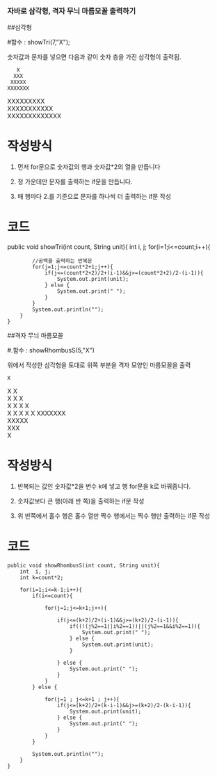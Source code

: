 ﻿
### 자바로 삼각형, 격자 무늬 마름모꼴 출력하기


##삼각형 

#함수 : showTri(7,"X");

숫자값과 문자를 넣으면 다음과 같이 숫자 층을 가진 삼각형이 출력됨.



       X       
      XXX      
     XXXXX     
    XXXXXXX    
   XXXXXXXXX   
  XXXXXXXXXXX  
 XXXXXXXXXXXXX 



# 작성방식

1. 먼저 for문으로 숫자값의 행과 숫자값*2의 열을 만듭니다

2. 정 가운데만 문자를 출력하는 if문을 만듭니다.

3. 매 행마다 2.를 기준으로 문자를 하나씩 더 출력하는 if문 작성 


# 코드

public void showTri(int count, String unit){
		int  i, j;
		for(i=1;i<=count;i++){

			//공백을 출력하는 반복문
		 	for(j=1;j<=count*2+1;j++){
		 		if(j<=(count*2+2)/2+(i-1)&&j>=(count*2+2)/2-(i-1)){
					System.out.print(unit);	
				} else {
					System.out.print(" ");
				}
		    }
		 	System.out.println("");
		}
	}

   

	

##격자 무늬 마름모꼴

#.함수 : showRhombusS(5,"X")

위에서 작성한 삼각형을 토대로 위쪽 부분을 격자 모양인 마름모꼴을 출력

    X     
   X X    
  X X X   
 X X X X  
X X X X X 
 XXXXXXX  
  XXXXX   
   XXX    
    X     


# 작성방식

1. 반복되는 값인 숫자값*2을 변수 k에 넣고 행 for문을 k로 바꿔줍니다.  

2. 숫자값보다 큰 행(아래 반 쪽)을 출력하는 if문 작성

3. 위 반쪽에서 홀수 행은 홀수 열만 짝수 행에서는 짝수 행만 출력하는 if문 작성 


# 코드


	public void showRhombusS(int count, String unit){
		int  i, j;
		int k=count*2;
		
		for(i=1;i<=k-1;i++){
			if(i<=count){
				
				for(j=1;j<=k+1;j++){
					
					if(j<=(k+2)/2+(i-1)&&j>=(k+2)/2-(i-1)){
						if((!(j%2==1||i%2==1))||(j%2==1&&i%2==1)){
							System.out.print(" ");
						} else {							
							System.out.print(unit);
						}					
						
					} else {
	 					System.out.print(" ");
					}
				}
			} else {
		
				for(j=1 ; j<=k+1 ; j++){
			 		if(j<=(k+2)/2+(k-i-1)&&j>=(k+2)/2-(k-i-1)){
						System.out.print(unit);	
					} else {
						System.out.print(" ");
					}
				}
			}

		 	System.out.println("");
		}
	}
	
     